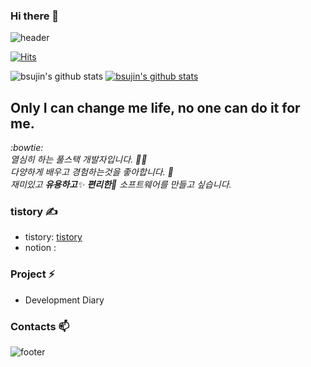 ### Hi there 👋

<!--
**bsujin/bsujin** is a ✨ _special_ ✨ repository because its `README.md` (this file) appears on your GitHub profile.

Here are some ideas to get you started:

- 🔭 I’m currently working on ...
- 🌱 I’m currently learning ...
- 👯 I’m looking to collaborate on ...
- 🤔 I’m looking for help with ...
- 💬 Ask me about ...
- 📫 How to reach me: ...
- 😄 Pronouns: ...
- ⚡ Fun fact: ...
-->

![header](https://capsule-render.vercel.app/api?type=wave&color=gradient&height=300&section=header&text=Sujin's%20Github&fontSize=40)

[![Hits](https://hits.seeyoufarm.com/api/count/incr/badge.svg?url=https%3A%2F%2Fgithub.com%2Fbsujin&count_bg=%23C4243A&title_bg=%23555555&icon=&icon_color=%23E7E7E7&title=hits&edge_flat=false)](https://hits.seeyoufarm.com)


![bsujin's github stats](https://github-readme-stats.vercel.app/api?username=bsujin&show_icons=true)
[![bsujin's github stats](https://github-readme-stats.vercel.app/api/top-langs/?username=bsujin&show_icons=true&hide_border=true&title_color=004386&icon_color=004386&layout=compact)](https://github.com/bsujin)

## Only I can change me life, no one can do it for me. 
<p>
  <em>:bowtie:<br>
    열심히 하는 풀스택 개발자입니다. 👨‍💻 <br>
    다양하게 배우고 경험하는것을 좋아합니다. 🎁 <br>
    재미있고 <b>유용하고</b>✨ <b>편리한</b>🎉 소프트웨어를 만들고 싶습니다. 
  </em>  
</p>

### tistory ✍
* tistory: [tistory](https://bsjin7.tistory.com/)
* notion : 

### Project ⚡
* Development Diary 

### Contacts 📫
 
![footer](https://capsule-render.vercel.app/api?type=wave&color=gradient&height=150&section=footer)
